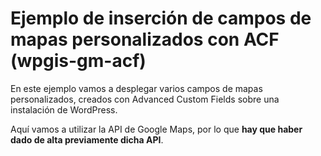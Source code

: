 # Ejemplo de inserción de campos de mapas personalizados con ACF (wpgis-gm-acf)

En este ejemplo vamos a desplegar varios campos de mapas personalizados, creados con Advanced Custom Fields sobre una instalación de WordPress.

Aquí vamos a utilizar la API de Google Maps, por lo que **hay que haber dado de alta previamente dicha API**.